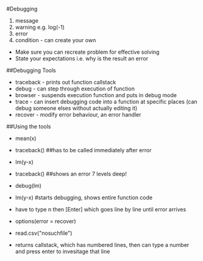 #Debugging

1. message
1. warning e.g. log(-1)
1. error
1. condition - can create your own

* Make sure you can recreate problem for effective solving
* State your expectations i.e. why is the result an error

##Debugging Tools

* traceback - prints out function callstack
* debug - can step through execution of function
* browser - suspends execution function and puts in debug mode
* trace - can insert debugging code into a function at specific places (can debug someone elses without actually editing it)
* recover - modify error behaviour, an error handler 

##Using the tools

* mean(x)
* traceback() ##has to be called immediately after error
* lm(y-x)
* traceback() ##shows an error 7 levels deep!

* debug(lm)
* lm(y-x) #starts debugging, shows entire function code
* have to type n then [Enter] which goes line by line until error arrives

* options(error = recover)
* read.csv("nosuchfile")
* returns callstack, which has numbered lines, then can type a number and press enter to invesitage that line



